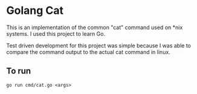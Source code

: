 # Golang Cat

This is an implementation of the common "cat" command used on *nix systems. I used this project to learn Go.

Test driven development for this project was simple because I was able to compare the command output to the actual cat command in linux.

## To run
```go run cmd/cat.go <args>```